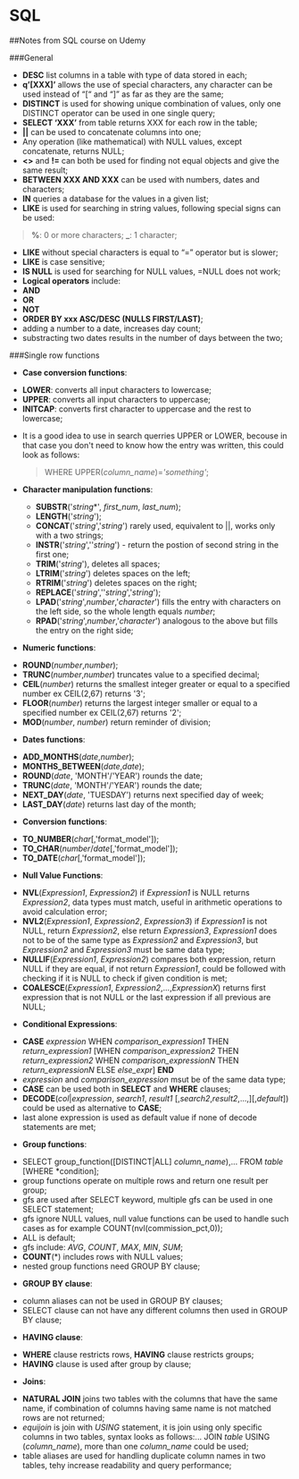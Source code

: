 # SQL

##Notes from SQL course on Udemy

###General

*	**DESC** list columns in a table with type of data stored in each;
*	**q’[XXX]’** allows the use of special characters, any character can be used instead of “[“ and “]” as far as they are the same;
*	**DISTINCT** is used for showing unique combination of values, only one DISTINCT operator can be used in one single query;
*	**SELECT ‘XXX’** from table returns XXX for each row in the table;
*	**||** can be used to concatenate columns into one;
*	Any operation (like mathematical) with NULL values, except concatenate, returns NULL;
*	**<>** and **!=** can both be used for finding not equal objects and give the same result;
*	**BETWEEN XXX AND XXX** can be used with numbers, dates and characters;
*	**IN** queries a database for the values in a given list;
*	**LIKE** is used for searching in string values, following special signs can be used:
>	**%**: 0 or more characters;
>	**_**: 1 character;
*	**LIKE** without special characters is equal to “=” operator but is slower;
*	**LIKE** is case sensitive;
*	**IS NULL** is used for searching for NULL values, =NULL does not work;
*	**Logical operators** include:
  *	**AND**
  *	**OR**
  *	**NOT**
*	**ORDER BY xxx ASC/DESC (NULLS FIRST/LAST)**;
*	adding a number to a date, increases day count;
*	substracting two dates results in the number of days between the two;

###Single row functions
*	**Case conversion functions**:
  -	**LOWER**: converts all input characters to lowercase;
  -	**UPPER**: converts all input characters to uppercase;
  -	**INITCAP**: converts first character to uppercase and the rest to lowercase;
* It is a good idea to use in search querries UPPER or LOWER, becouse in that case you don't need to know how the entry was written, this could look as follows:
  > WHERE UPPER(*column_name*)=*'something'*;
* **Character manipulation functions**:
  - **SUBSTR**('*string**', *first_num*, *last_num*);
  - **LENGTH**('*string*');
  - **CONCAT**('*string*','*string*') rarely used, equivalent to ||, works only with a two strings;
  - **INSTR**('*string*',''*string*') - return the postion of second string in the first one;
  - **TRIM**('*string*'), deletes all spaces;
  - **LTRIM**('*string*') deletes spaces on the left;
  - **RTRIM**('*string*') deletes spaces on the right;
  - **REPLACE**('*string*',''*string*','*string*');
  - **LPAD**('*string*',*number*,'*character*') fills the entry with characters on the left side, so the whole length equals *number*;
  - **RPAD**('*string*',*number*,'*character*') analogous to the above but fills the entry on the right side;
  
*	**Numeric functions**:
  - **ROUND**(*number*,*number*);
  - **TRUNC**(*number*,*number*) truncates value to a specified decimal;
  - **CEIL**(*number*) returns the smallest integer greater or equal to a specified number ex CEIL(2,67) returns '3';
  - **FLOOR**(*number*) returns the largest integer smaller or equal to a specified number ex CEIL(2,67) returns '2';
  - **MOD**(*number*, *number*) return reminder of division;

*	**Dates functions**:
  - **ADD_MONTHS**(*date*,*number*);
  - **MONTHS_BETWEEN**(*date*,*date*);
  - **ROUND**(*date*, 'MONTH'/'YEAR') rounds the date;
  - **TRUNC**(*date*, 'MONTH'/'YEAR') rounds the date;
  - **NEXT_DAY**(*date*, 'TUESDAY') returns next specified day of week;
  - **LAST_DAY**(*date*) returns last day of the month;

*	**Conversion functions**:
  - **TO_NUMBER**(*char*[,'format_model']);
  - **TO_CHAR**(*number*/*date*[,'format_model']);
  - **TO_DATE**(*char*[,'format_model']);

*	**Null Value Functions**:
  - **NVL**(*Expression1*, *Expression2*) if *Expression1* is NULL returns *Expression2*, data types must match, useful in arithmetic operations to avoid calculation error;
  - **NVL2**(*Expression1*, *Expression2*, *Expression3*) if *Expression1* is not NULL, return *Expression2*, else return *Expression3*, *Expression1* does not to be of the same type as *Expression2* and *Expression3*, but *Expression2* and *Expression3* must be same data type;
  - **NULLIF**(*Expression1*, *Expression2*) compares both expression, return NULL if they are equal, if not return *Expression1*, could be followed with checking if it is NULL to check if given condition is met;
  - **COALESCE**(*Expression1*, *Expression2*,...,*ExpressionX*) returns first expression that is not NULL or the last expression if all previous are NULL;

*	**Conditional Expressions**:
  - **CASE** *expression* WHEN *comparison_expression1* THEN *return_expression1*
  [WHEN *comparison_expression2* THEN *return_expression2*
  WHEN *comparison_expressionN* THEN *return_expressionN*
  ELSE *else_expr*] **END**
  - *expression* and *comparison_expression* msut be of the same data type;
  - **CASE** can be used both in **SELECT** and **WHERE** clauses;
  - **DECODE**(*col*|*expression*, *search1*, *result1* [,*search2*,*result2*,...,][,*default*]) could be used as alternative to **CASE**;
  - last alone expression is used as default value if none of decode statements are met;
 
*	**Group functions**:
  - SELECT group_function([DISTINCT|ALL] *column_name*),... FROM *table* [WHERE *condition];
  - group functions operate on multiple rows and return one result per group;
  - gfs are used after SELECT keyword, multiple gfs can be used in one SELECT statement;
  - gfs ignore NULL values, null value functions can be used to handle such cases as for example COUNT(nvl(commission_pct,0));
  - ALL is default;
  - gfs include: *AVG*, *COUNT*, *MAX*, *MIN*, *SUM*;
  - **COUNT**(*) includes rows with NULL values;
  - nested group functions need GROUP BY clause;
 
*	**GROUP BY clause**:
  - column aliases can not be used in GROUP BY clauses;
  - SELECT clause can not have any different columns then used in GROUP BY clause;

*	**HAVING clause**:
  - **WHERE** clause restricts rows, **HAVING** clause restricts groups;
  - **HAVING** clause is used after group by clause;
 
*	**Joins**:
  - **NATURAL JOIN** joins two tables with the columns that have the same name, if combination of columns having same name is not matched rows are not returned;
  - *equijoin* is join with *USING* statement, it is join using only specific columns in two tables, syntax looks as follows:... JOIN *table* USING (*column_name*), more than one *column_name* could be used;
  - table aliases are used for handling duplicate column names in two tables, tehy increase readability and query performance;

